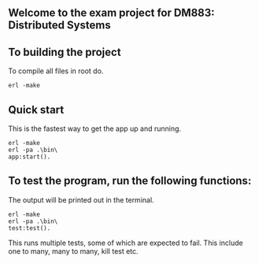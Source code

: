 ## Welcome to the exam project for DM883: Distributed Systems

## To building the project
To compile all files in root do.
````
erl -make
````

## Quick start
This is the fastest way to get the app up and running.
````
erl -make
erl -pa .\bin\
app:start().
````

## To test the program, run the following functions:
The output will be printed out in the terminal. 
````
erl -make
erl -pa .\bin\
test:test().
````
This runs multiple tests, some of which are expected to fail.
This include one to many, many to many, kill test etc.
